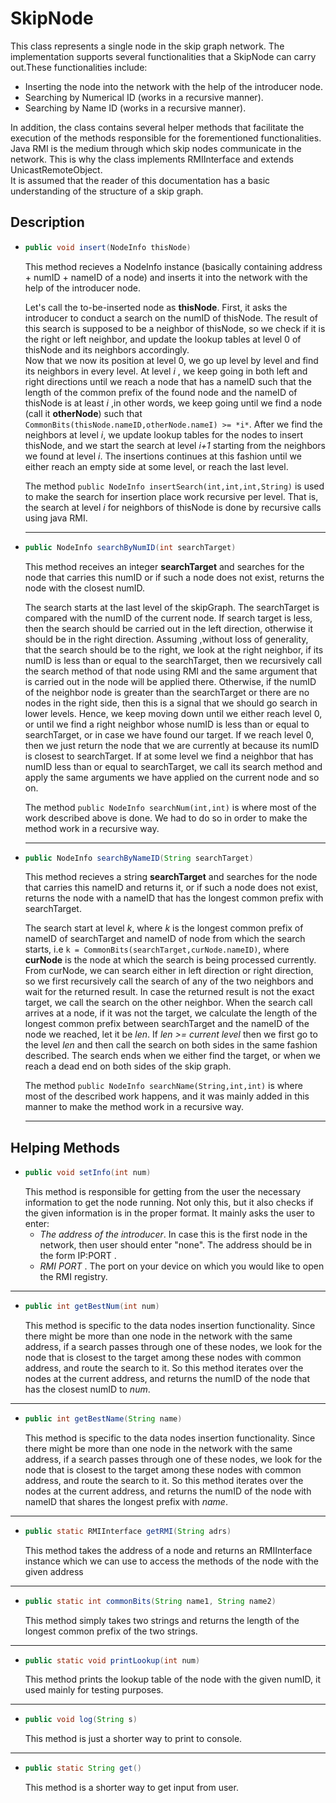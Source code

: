 SkipNode 
===============

This class represents a single node in the skip graph network. The implementation supports several functionalities that a SkipNode can 
carry out.These functionalities include:
* Inserting the node into the network with the help of the introducer node.  
* Searching by Numerical ID (works in a recursive manner).  
* Searching by Name ID (works in a recursive manner).  

In addition, the class contains several helper methods that facilitate the execution of the methods responsible for the 
forementioned functionalities.  
Java RMI is the medium through which skip nodes communicate in the network. This is why the class implements RMIInterface and extends 
UnicastRemoteObject.  
It is assumed that the reader of this documentation has a basic understanding of the structure of a skip graph.  

Description
--------------

* ```java 
  public void insert(NodeInfo thisNode)
  ```
    This method recieves a NodeInfo instance (basically containing address +  numID + nameID of a node) and inserts it
    into the network with the help of the introducer node.  
    
    Let's call the to-be-inserted node as **thisNode**. First, it asks the 
    introducer to conduct a search on the numID of thisNode. The result of this search is supposed to be a neighbor of thisNode,
    so we check if it is the right or left neighbor, and update the lookup tables at level 0 of thisNode and its neighbors accordingly.  
    Now that we now its position at level 0, we go up level by level and find its neighbors in every level. At level *i* , we keep going
    in both left and right directions until we reach a node that has a nameID such that the length of the common prefix of the found node
    and the nameID of thisNode is at least *i* ,in other words, we keep going until we find a node (call it **otherNode**) such that
    ``` CommonBits(thisNode.nameID,otherNode.nameI) >= *i* ```. After we find the neighbors at level *i*, we update lookup tables for the
    nodes to insert thisNode, and we start the search at level *i+1* starting from the neighbors we found at level *i*. The insertions 
    continues at this fashion until we either reach an empty side at some level, or reach the last level.  
    
    The method ``` public NodeInfo insertSearch(int,int,int,String) ``` is used to make the search for insertion place work recursive 
    per level. That is, the search at level *i* for neighbors of thisNode is done by recursive calls using java RMI.  
    
    ---  
    
* ```java
  public NodeInfo searchByNumID(int searchTarget)
  ```
    This method receives an integer **searchTarget** and searches for the node that carries this numID or if such a node 
    does not exist, returns the node with the closest numID.  
    
    The search starts at the last level of the skipGraph. The searchTarget is compared with the numID of the current node. If 
    search target is less, then the search should be carried out in the left direction, otherwise it should be in the right direction.
    Assuming ,without loss of generality, that the search should be to the right, we look at the right neighbor, if its numID is less
    than or equal to the searchTarget, then we recursively call the search method of that node using RMI and the same argument that
    is carried out in the node will be applied there. Otherwise, if the numID of the neighbor node is greater than the searchTarget or
    there are no nodes in the right side, then this is a signal that we should go search in lower levels. Hence, we keep moving down
    until we either reach level 0, or until we find a right neighbor whose numID is less than or equal to searchTarget, or in
    case we have found our target. If we reach level 0, then we just return the node that we are currently at because its numID is
    closest to searchTarget. If at some level we find a neighbor that has numID less than or equal to searchTarget, we call its 
    search method and apply the same arguments we have applied on the current node and so on.  
    
    The method ``` public NodeInfo searchNum(int,int) ``` is where most of the work described above is done. We had to do so in order
    to make the method work in a recursive way.
    
    ---
    
* ```java
  public NodeInfo searchByNameID(String searchTarget)
  ```
    This method recieves a string **searchTarget** and searches for the node that carries this nameID and returns it, or if such a node
    does not exist, returns the node with a nameID that has the longest common prefix with searchTarget.  
    
    The search start at level *k*, where *k* is the longest common prefix of nameID of searchTarget and nameID of node from which
    the search starts, i.e ` k = CommonBits(searchTarget,curNode.nameID) `, where **curNode** is the node at which the search is 
    being processed currently. From curNode, we can search either in left direction or right direction, so we first recursively 
    call the search of any of the two neighbors and wait for the returned result. In case the returned result is not the exact 
    target, we call the search on the other neighbor. When the search call arrives at a node, if it was not the target, we calculate 
    the length of the longest common prefix between searchTarget and the nameID of the node we reached, let it be *len*. If *len >= current level*
    then we first go to the level *len* and then call the search on both sides in the same fashion described. The search ends
    when we either find the target, or when we reach a dead end on both sides of the skip graph.  
    
    The method ``` public NodeInfo searchName(String,int,int) ``` is where most of the described work happens, and it was mainly 
    added in this manner to make the method work in a recursive way.
    
    ---
    
Helping Methods
------------------

* ```java
  public void setInfo(int num)
  ```
    This method is responsible for getting from the user the necessary information to get the node running.
    Not only this, but it also checks if the given information is in the proper format. It mainly asks the user to enter:  
    * _The address of the introducer_. In case this is the first node in the network, then user should enter "none". The address
      should be in the form IP:PORT .  
    * _RMI PORT_ . The port on your device on which you would like to open the RMI registry.
----

* ```java
  public int getBestNum(int num)
  ```
    This method is specific to the data nodes insertion functionality. Since there might be more than one node in the network
    with the same address, if a search passes through one of these nodes, we look for the node that is closest to the target among
    these nodes with common address, and route the search to it. So this method iterates over the nodes at the current address,
    and returns the numID of the node that has the closest numID to *num*.
---

* ```java
  public int getBestName(String name)
  ```
    This method is specific to the data nodes insertion functionality. Since there might be more than one node in the network
    with the same address, if a search passes through one of these nodes, we look for the node that is closest to the target among
    these nodes with common address, and route the search to it. So this method iterates over the nodes at the current address,
    and returns the numID of the node with nameID that shares the longest prefix with *name*.
---

* ```java
  public static RMIInterface getRMI(String adrs)
  ```
    This method takes the address of a node and returns an RMIInterface instance which we can use to access the methods
    of the node with the given address
---

* ```java
  public static int commonBits(String name1, String name2)
  ```
    This method simply takes two strings and returns the length of the longest common prefix of the two strings.
---

* ```java
  public static void printLookup(int num)
  ```
    This method prints the lookup table of the node with the given numID, it used mainly for testing purposes.
 ---

* ```java
  public void log(String s)
  ```
    This method is just a shorter way to print to console.
---

* ```java
  public static String get()
  ```
    This method is a shorter way to get input from user.





 
 
 
